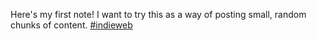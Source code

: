 Here's my first note! I want to try this as a way of posting small, random chunks of content. [#indieweb](https://indieweb.org/note)